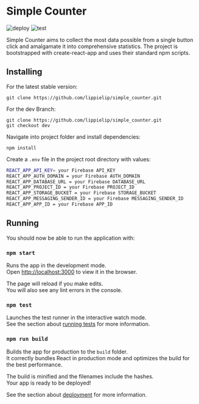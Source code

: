 

# Simple Counter
![deploy](https://github.com/lippielip/simple_counter/workflows/deploy/badge.svg)
![test](https://github.com/lippielip/simple_counter/workflows/test/badge.svg)

Simple Counter aims to collect the most data possible from a single button click and amalgamate it into comprehensive statistics. The project is bootstrapped with create-react-app and uses their standard npm scripts.

## Installing
For the latest stable version:
```
git clone https://github.com/lippielip/simple_counter.git
```
For the dev Branch:
```
git clone https://github.com/lippielip/simple_counter.git
git checkout dev
```
Navigate into project folder and install dependencies:
```
npm install
```
Create a `.env` file in the project root directory with values:
```sh
REACT_APP_API_KEY= your Firebase API_KEY
REACT_APP_AUTH_DOMAIN = your Firebase AUTH_DOMAIN
REACT_APP_DATABASE_URL = your Firebase DATABASE_URL
REACT_APP_PROJECT_ID = your Firebase PROJECT_ID
REACT_APP_STORAGE_BUCKET = your Firebase STORAGE_BUCKET
REACT_APP_MESSAGING_SENDER_ID = your Firebase MESSAGING_SENDER_ID
REACT_APP_APP_ID = your Firebase APP_ID
```

## Running
You should now be able to run the application with:

### `npm start`

Runs the app in the development mode.<br />
Open [http://localhost:3000](http://localhost:3000) to view it in the browser.

The page will reload if you make edits.<br />
You will also see any lint errors in the console.

### `npm test`

Launches the test runner in the interactive watch mode.<br />
See the section about [running tests](https://facebook.github.io/create-react-app/docs/running-tests) for more information.

### `npm run build`

Builds the app for production to the `build` folder.<br />
It correctly bundles React in production mode and optimizes the build for the best performance.

The build is minified and the filenames include the hashes.<br />
Your app is ready to be deployed!

See the section about [deployment](https://facebook.github.io/create-react-app/docs/deployment) for more information.
